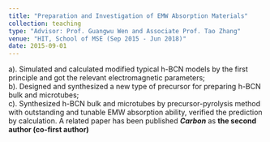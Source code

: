 ```yaml
---
title: "Preparation and Investigation of EMW Absorption Materials"
collection: teaching
type: "Advisor: Prof. Guangwu Wen and Associate Prof. Tao Zhang"
venue: "HIT, School of MSE (Sep 2015 - Jun 2018)"
date: 2015-09-01
---
```


a). Simulated and calculated modified typical h-BCN models by the first principle and got the relevant electromagnetic parameters;     
b). Designed and synthesized a new type of precursor for preparing h-BCN bulk and microtubes;        
c). Synthesized h-BCN bulk and microtubes by precursor-pyrolysis method with outstanding and tunable EMW absorption ability, verified the prediction by calculation. A related paper has been published ***Carbon*** as **the second author (co-first author)**
